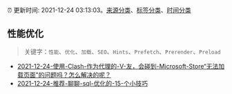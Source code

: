 :alarm_clock: 更新时间: 2021-12-24 03:13:03。[来源分类](../README.md)、[标签分类](../TAGS.md)、[时间分类](../TIMELINE.md)

## 性能优化


> 关键字：`性能`、`优化`、`加载`、`SEO`、`Hints`、`Prefetch`、`Prerender`、`Preload`



- [2021-12-24-使用-Clash-作为代理的-V-友，会碰到-Microsoft-Store“无法加载页面"的问题吗？怎么解决的呢？](https://www.v2ex.com/t/824125) 
- [2021-12-24-推荐-聊聊-sql-优化的-15-个小技巧](https://toutiao.io/k/a94tblq) 